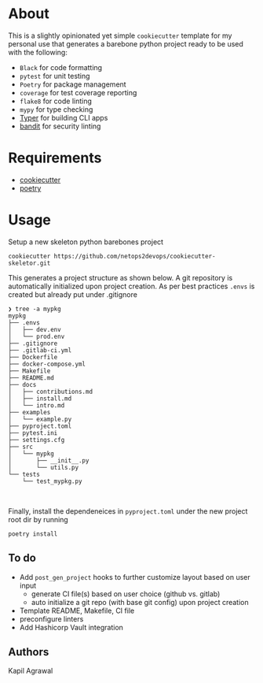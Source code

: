 # About 

This is a slightly opinionated yet simple `cookiecutter` template for my personal use that generates a barebone python project ready to be used with the following: 

- `Black`     for code formatting
- `pytest`    for unit testing
- `Poetry`    for package management
- `coverage`  for test coverage reporting
- `flake8`    for code linting
- `mypy`      for type checking
- [Typer](http://typer.tiangolo.com) for building CLI apps
- [bandit](https://github.com/PyCQA/bandit) for security linting

# Requirements 

- [cookiecutter](https://github.com/cookiecutter/cookiecutter)
- [poetry](https://python-poetry.org)

# Usage 

Setup a new skeleton python barebones project 
```
cookiecutter https://github.com/netops2devops/cookiecutter-skeletor.git
```

This generates a project structure as shown below. A git repository is automatically initialized upon project creation. As per best practices `.envs` is created but already put under .gitignore
```
❯ tree -a mypkg
mypkg
├── .envs
│   ├── dev.env
│   └── prod.env
├── .gitignore
├── .gitlab-ci.yml
├── Dockerfile
├── docker-compose.yml
├── Makefile
├── README.md
├── docs
│   ├── contributions.md
│   ├── install.md
│   └── intro.md
├── examples
│   └── example.py
├── pyproject.toml
├── pytest.ini
├── settings.cfg
├── src
│   └── mypkg
│       ├── __init__.py
│       └── utils.py
└── tests
    └── test_mypkg.py
```
<br>

Finally, install the dependeneices in `pyproject.toml` under the new project root dir by running 
```
poetry install 
```

## To do

- Add `post_gen_project` hooks to further customize layout based on user input
    - generate CI file(s) based on user choice (github vs. gitlab)
    - auto initialize a git repo (with base git config) upon project creation
- Template README, Makefile, CI file
- preconfigure linters
- Add Hashicorp Vault integration

## Authors
Kapil Agrawal
